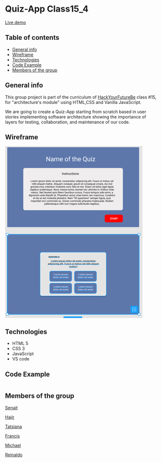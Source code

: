 # Quiz-App Class15_4

[Live demo](https://senait-coding.github.io/architecture-starter/)

## Table of contents

  - [General info](#general-info)
  - [Wireframe](#screenshots)
  - [Technologies](#technologies)
  - [Code Example](#code-example)
  - [Members of the group](#members-of-the-group)

## General info

This group project is part of the curriculum of [HackYourFutureBe](http:/www.hackyourfuture.be) class #15, for "architecture's module" using HTML,CSS and Vanilla JavaScript.

We are going to create a Quiz-App starting from scratch based in user stories implementing software architecture showing the importance of layers for testing, collaboration, and maintenance of our code.

## Wireframe

![Example screenshot](./../client/assets/wireframe.png)

## Technologies

- HTML 5
- CSS 3
- JavaScript
- VS code


<!-- ## Setup

- `clone the repo or fork it` -->

## Code Example

```js


```

<!-- ## Features

List of features ready and Todos for future development

-
-
-

To-do list:

-
- -->

## Members of the group

[Senait](https://github.com/Senait-coding)

[Hajir](https://github.com/Hajir-pro)

[Tatsiana](https://github.com/TatsianaRud)

[Francis](https://github.com/Osimef849)

[Michael](https://github.com/Mika215)

[Reinaldo](https://github.com/perezrei)